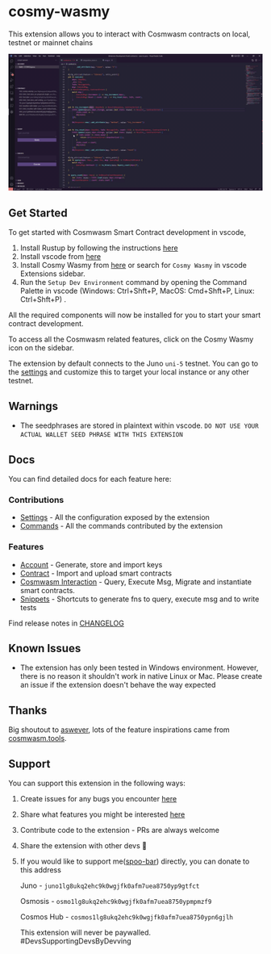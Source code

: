 # cosmy-wasmy 

This extension allows you to interact with Cosmwasm contracts on local, testnet or mainnet chains

![feature Show Cosmwasn History](images/history.gif)


## Get Started

To get started with Cosmwasm Smart Contract development in vscode,

1. Install Rustup by following the instructions [here](https://rustup.rs/)
2. Install vscode from [here](https://code.visualstudio.com/Download)
3. Install Cosmy Wasmy from [here](https://marketplace.visualstudio.com/items?itemName=spoorthi.cosmy-wasmy) or search for `Cosmy Wasmy` in vscode Extensions sidebar. 
4. Run the `Setup Dev Environment` command by opening the Command Palette in vscode (Windows: Ctrl+Shft+P, MacOS: Cmd+Shft+P, Linux: Ctrl+Shft+P) .

All the required components will now be installed for you to start your smart contract development.

To access all the Cosmwasm related features, click on the Cosmy Wasmy icon on the sidebar.

The extension by default connects to the Juno `uni-5` testnet. You can go to the [settings](/docs/configuration.md) and customize this to target your local instance or any other testnet.

## Warnings

*  The seedphrases are stored in plaintext within vscode. `DO NOT USE YOUR ACTUAL WALLET SEED PHRASE WITH THIS EXTENSION`

## Docs

You can find detailed docs for each feature here:

### Contributions

* [Settings](/docs/configuration.md) - All the configuration exposed by the extension
* [Commands](/docs/commands.md) - All the commands contributed by the extension

### Features

* [Account](/docs/account.md) - Generate, store and import keys
* [Contract](/docs/contract.md) - Import and upload smart contracts
* [Cosmwasm Interaction](/docs/cosmwasm_interactions.md) - Query, Execute Msg, Migrate and instantiate smart contracts. 
* [Snippets](/docs/snippets.md) - Shortcuts to generate fns to query, execute msg and to write tests

Find release notes in [CHANGELOG](CHANGELOG.md)

## Known Issues

*  The extension has only been tested in Windows environment. However, there is no reason it shouldn't work in native Linux or Mac. Please create an issue if the extension doesn't behave the way expected


## Thanks

Big shoutout to [aswever](https://github.com/aswever), lots of the feature inspirations came from [cosmwasm.tools](https://cosmwasm.tools/).


## Support 

You can support this extension in the following ways:

1. Create issues for any bugs you encounter [here](https://github.com/spoo-bar/cosmy-wasmy/issues/new?assignees=spoo-bar&labels=&template=bug_report.md&title=)
2. Share what features you might be interested  [here](https://github.com/spoo-bar/cosmy-wasmy/issues/new?assignees=&labels=&template=feature_request.md&title=)
3. Contribute code to the extension - PRs are always welcome
4. Share the extension with other devs 💜
5. If you would like to support me([spoo-bar](https://www.spoorthi.dev)) directly, you can donate to this address 

    Juno - `juno1lg8ukq2ehc9k0wgjfk0afm7uea8750yp9gtfct`

    Osmosis - `osmo1lg8ukq2ehc9k0wgjfk0afm7uea8750ypmpmzf9`

    Cosmos Hub - `cosmos1lg8ukq2ehc9k0wgjfk0afm7uea8750ypn6gjlh`

    This extension will never be paywalled. #DevsSupportingDevsByDevving